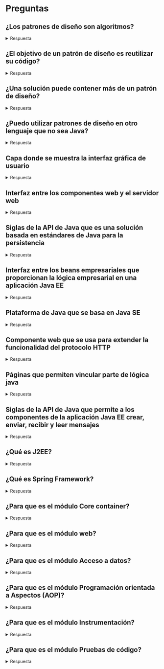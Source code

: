 # Preguntas

## ¿Los patrones de diseño son algoritmos?

<details>
  <summary>Respuesta</summary>
  Falso
</details>

## ¿El objetivo de un patrón de diseño es reutilizar su código?

<details>
  <summary>Respuesta</summary>
  Falso
</details>

## ¿Una solución puede contener más de un patrón de diseño?

<details>
  <summary>Respuesta</summary>
  Verdadero
</details>

## ¿Puedo utilizar patrones de diseño en otro lenguaje que no sea Java?

<details>
  <summary>Respuesta</summary>
  Falso
</details>


## Capa donde se muestra la interfaz gráfica de usuario

<details>
  <summary>Respuesta</summary>
  Client Tier
</details>

## Interfaz entre los componentes web y el servidor web

<details>
  <summary>Respuesta</summary>
  Contenedor web
</details>

## Siglas de la API de Java que es una solución basada en estándares de Java para la persistencia

<details>
  <summary>Respuesta</summary>
  JPA
</details>

## Interfaz entre los beans empresariales que proporcionan la lógica empresarial en una aplicación Java EE

<details>
  <summary>Respuesta</summary>
  Contenedores EJBs
</details>


## Plataforma de Java que se basa en Java SE

<details>
  <summary>Respuesta</summary>
  Java EE
</details>

## Componente web que se usa para extender la funcionalidad del protocolo HTTP

<details>
  <summary>Respuesta</summary>
  Servlets
</details>

## Páginas que permiten vincular parte de lógica java

<details>
  <summary>Respuesta</summary>
  JSP
</details>

## Siglas de la API de Java que permite a los componentes de la aplicación Java EE crear, enviar, recibir y leer mensajes

<details>
  <summary>Respuesta</summary>
  JSM
</details>

##  ¿Qué es J2EE?
<details>
  <summary>Respuesta</summary>
  
-   Es una plataforma para el cómputo empresarial a partir de la cual es posible el desarrollo profesional de aplicaciones empresariales distribuidas sobre una arquitectura multicapa, que son escritas con el lenguaje de programación Java y son ejecutadas desde un servidor de aplicaciones.

-   Plataforma de programación cuya especificación original fue desarrollada por la empresa Sun Microsystems
</details>

## ¿Qué es Spring Framework?

<details>
  <summary>Respuesta</summary>
  Es un framework Open Source que facilita la creación de aplicaciones de todo tipo en Java , Kotlin y Groovy.
</details>

## ¿Para que es el módulo Core container?

<details>
  <summary>Respuesta</summary>
  Proporciona inyección de dependencias e inversión de control.
</details>

## ¿Para que es el módulo web?

<details>
  <summary>Respuesta</summary>
  Permite crear controladores Web, tanto de vistas MVC como aplicaciones REST.
</details>

## ¿Para que es el módulo Acceso a datos?

<details>
  <summary>Respuesta</summary>
  Abstracciones sobre JDBC, ORMs como Hibernate, sistemas OXM (Object XML Mappers), JSM y transacciones.
</details>

## ¿Para que es el módulo Programación orientada a Aspectos (AOP)?

<details>
  <summary>Respuesta</summary>
  Ofrece el soporte para aspectos.
</details>

## ¿Para que es el módulo Instrumentación?

<details>
  <summary>Respuesta</summary>
  Proporciona soporte para la instrumentación de clases.
</details>

## ¿Para que es el módulo Pruebas de código?

<details>
  <summary>Respuesta</summary>
  Contiene un framework de testing, con soporte para JUnit y TestNG y todo lo necesario para probar los mecanismos de Spring.
</details>